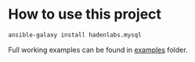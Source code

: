# How to use this project

```bash
ansible-galaxy install hadenlabs.mysql
```

Full working examples can be found in [examples](./examples) folder.
